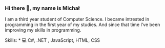 ### Hi there 👋, my name is Michał

I am a third year student of Computer Science.
I became intrested in programming 
in the first year of my studies. And since that time I’ve 
been improving my skills in programming.


Skills: 
* 
:computer: C#, .NET , JavaScript, HTML, CSS

